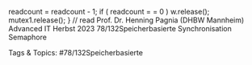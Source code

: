 readcount  = readcount  - 1;
if ( readcount  = = 0 ) w.release();
mutex1.release();
} // read
Prof. Dr. Henning Pagnia (DHBW Mannheim) Advanced IT Herbst 2023 78/132Speicherbasierte Synchronisation Semaphore

   Tags & Topics:
   #78/132Speicherbasierte